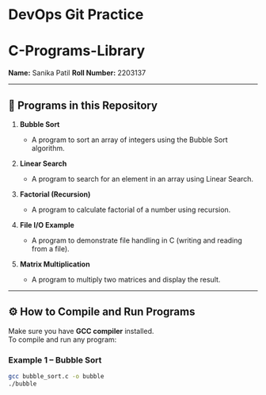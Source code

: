 # DevOps Git Practice
# C-Programs-Library

**Name:** Sanika Patil 
**Roll Number:** 2203137  

---

## 📌 Programs in this Repository

1. **Bubble Sort**  
   - A program to sort an array of integers using the Bubble Sort algorithm.

2. **Linear Search**  
   - A program to search for an element in an array using Linear Search.

3. **Factorial (Recursion)**  
   - A program to calculate factorial of a number using recursion.

4. **File I/O Example**  
   - A program to demonstrate file handling in C (writing and reading from a file).

5. **Matrix Multiplication**  
   - A program to multiply two matrices and display the result.

---

## ⚙️ How to Compile and Run Programs

Make sure you have **GCC compiler** installed.  
To compile and run any program:

### Example 1 – Bubble Sort
```bash
gcc bubble_sort.c -o bubble
./bubble
